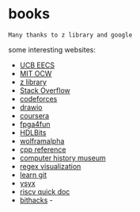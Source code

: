 # books
    Many thanks to z library and google
some interesting websites:
- [UCB EECS](https://inst.eecs.berkeley.edu//classes-eecs.html)
- [MIT OCW](https://ocw.mit.edu/)
- [z library](https://sg1lib.org)
- [Stack Overflow](https://stackoverflow.com/)
- [codeforces](https://codeforces.com/)
- [drawio](https://app.diagrams.net/)
- [coursera](https://www.coursera.org/)
- [fpga4fun](https://www.fpga4fun.com/)
- [HDLBits](https://hdlbits.01xz.net/wiki/Main_Page)
- [wolframalpha](https://www.wolframalpha.com/)
- [cpp reference](https://cplusplus.com/reference/)
- [computer history museum](https://www.softwarepreservation.org/)
- [regex visualization](https://regexr.com/)
- [learn git](https://onlywei.github.io/explain-git-with-d3/)
- [ysyx](https://ysyx.oscc.cc/docs/)
- [riscv quick doc](https://msyksphinz-self.github.io/riscv-isadoc/html/rv64i.html)
- [bithacks](https://graphics.stanford.edu/~seander/bithacks.html)
-[](http://dbp-consulting.com/tutorials/debugging/linuxProgramStartup.html)

